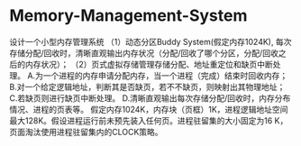 # Memory-Management-System
设计一个小型内存管理系统
（1）动态分区Buddy System(假定内存1024K), 每次存储分配/回收时，清晰直观输出内存状况（分配/回收了哪个分区，分配/回收之后的内存状况）；
（2）页式虚拟存储管理存储分配、地址重定位和缺页中断处理。
A.为一个进程的内存申请分配内存，当一个进程（完成）结束时回收内存；
B.对一个给定逻辑地址，判断其是否缺页，若不不缺页，则映射出其物理地址；
C.若缺页则进行缺页中断处理。
D.清晰直观输出每次存储分配/回收时，内存分布情况、进程的页表等。
假定内存1024K，内存块（页框）1K，进程逻辑地址空间最大128K。假设进程运行前未预先装入任何页。进程驻留集的大小固定为16 K，页面淘汰使用进程驻留集内的CLOCK策略。
